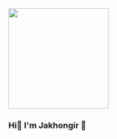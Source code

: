 <img src='https://media4.giphy.com/media/v1.Y2lkPTc5MGI3NjExMzI2cnhzcTY3ZHIxeWJoNjZubXVndGp5Nmg1enhuZnBza3Vyd292ZSZlcD12MV9pbnRlcm5hbF9naWZfYnlfaWQmY3Q9Zw/pOZhmE42D1WrCWATLK/giphy.gif' width='200px'>
<h3>Hi👋 I'm Jakhongir 😬</h3>
